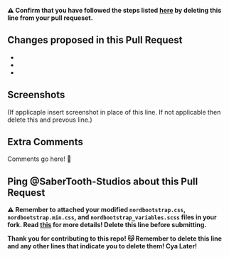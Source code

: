 **⚠️ Confirm that you have followed the steps listed [here](https://github.com/SaberTooth-Studios/NordTheme-Bootstrap/blob/main/CONTRIBUTING.md) by deleting this line from your pull requeset.**

## Changes proposed in this Pull Request

-
-
-

## Screenshots
(If applicaple insert screenshot in place of this line. If not applicable then delete this and prevous line.)

## Extra Comments
Comments go here! 📝

## Ping @SaberTooth-Studios about this Pull Request

**⚠️ Remember to attached your modified `nordbootstrap.css`, `nordbootstrap.min.css`, and `nordbootstrap_variables.scss` files in your fork. Read [this](https://github.com/SaberTooth-Studios/NordTheme-Bootstrap/blob/main/CONTRIBUTING.md) for more details! Delete this line before submitting.**

**Thank you for contributing to this repo! 😽 Remember to delete this line and any other lines that indicate you to delete them! Cya Later!**
